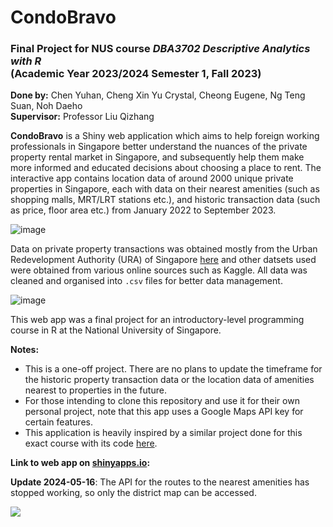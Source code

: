 # CondoBravo

### Final Project for NUS course *DBA3702 Descriptive Analytics with R* <br> (Academic Year 2023/2024 Semester 1, Fall 2023)
**Done by:** Chen Yuhan, Cheng Xin Yu Crystal, Cheong Eugene, Ng Teng Suan, Noh Daeho
<br>**Supervisor:** Professor Liu Qizhang

**CondoBravo** is a Shiny web application which aims to help foreign working professionals in Singapore better understand the nuances of the private property rental market in Singapore, and subsequently help them make more informed and educated decisions about choosing a place to rent. The interactive app contains location data of around 2000 unique private properties in Singapore, each with data on their nearest amenities (such as shopping malls, MRT/LRT stations etc.), and historic transaction data (such as price, floor area etc.) from January 2022 to September 2023. 

![image](https://github.com/tsu2000/condobravo/assets/106811131/f122a2f9-3640-4286-8dcd-d4d5555641ea)

Data on private property transactions was obtained mostly from the Urban Redevelopment Authority (URA) of Singapore [here](https://www.ura.gov.sg/property-market-information/pmiResidentialTransactionSearch) and other datsets used were obtained from various online sources such as Kaggle. All data was cleaned and organised into `.csv` files for better data management.

![image](https://github.com/tsu2000/condobravo/assets/106811131/d3be8828-c242-4fdf-95c7-15dcc2be2532)

This web app was a final project for an introductory-level programming course in R at the National University of Singapore.

**Notes:**
- This is a one-off project. There are no plans to update the timeframe for the historic property transaction data or the location data of amenities nearest to properties in the future.
- For those intending to clone this repository and use it for their own personal project, note that this app uses a Google Maps API key for certain features.
- This application is heavily inspired by a similar project done for this exact course with its code [here](https://github.com/kaiwei-tan/DBA3702_project).

**Link to web app on [shinyapps.io](https://www.shinyapps.io/):**

**Update 2024-05-16**: The API for the routes to the nearest amenities has stopped working, so only the district map can be accessed.

[![](https://img.shields.io/badge/Shiny-shinyapps.io-blue?style=flat&labelColor=white&logo=RStudio&logoColor=blue)](https://tsu2000.shinyapps.io/condobravo/)
